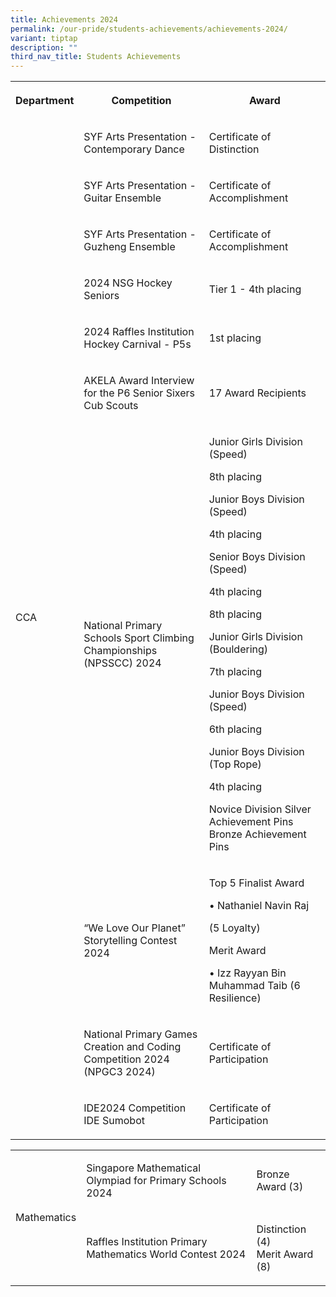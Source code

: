 ```yaml
---
title: Achievements 2024
permalink: /our-pride/students-achievements/achievements-2024/
variant: tiptap
description: ""
third_nav_title: Students Achievements
---
```

<table style="minWidth: 75px">
<colgroup>
<col>
<col>
<col>
</colgroup>
<tbody>
<tr>
<th rowspan="1" colspan="1">
<p><strong>Department</strong>
</p>
</th>
<th rowspan="1" colspan="1">
<p><strong>Competition</strong>
</p>
</th>
<th rowspan="1" colspan="1">
<p><strong>Award</strong>
</p>
</th>
</tr>
<tr>
<td rowspan="10" colspan="1">
<p>CCA</p>
<p>
<br>
</p>
</td>
<td rowspan="1" colspan="1">
<p>SYF Arts Presentation - Contemporary Dance</p>
</td>
<td rowspan="1" colspan="1">
<p>Certificate of Distinction</p>
</td>
</tr>
<tr>
<td rowspan="1" colspan="1">
<p>SYF Arts Presentation - Guitar Ensemble</p>
</td>
<td rowspan="1" colspan="1">
<p>Certificate of Accomplishment</p>
</td>
</tr>
<tr>
<td rowspan="1" colspan="1">
<p>SYF Arts Presentation - Guzheng Ensemble</p>
</td>
<td rowspan="1" colspan="1">
<p>Certificate of Accomplishment</p>
</td>
</tr>
<tr>
<td rowspan="1" colspan="1">
<p>2024 NSG Hockey Seniors</p>
</td>
<td rowspan="1" colspan="1">
<p>Tier 1 - 4th placing</p>
</td>
</tr>
<tr>
<td rowspan="1" colspan="1">
<p>2024 Raffles Institution Hockey Carnival - P5s</p>
</td>
<td rowspan="1" colspan="1">
<p>1st placing</p>
</td>
</tr>
<tr>
<td rowspan="1" colspan="1">
<p>AKELA Award Interview for the P6 Senior Sixers Cub Scouts</p>
</td>
<td rowspan="1" colspan="1">
<p>17 Award Recipients</p>
</td>
</tr>
<tr>
<td rowspan="1" colspan="1">
<p>National Primary Schools Sport Climbing Championships (NPSSCC) 2024</p>
</td>
<td rowspan="1" colspan="1">
<p>Junior Girls Division (Speed)</p>
<p>8th placing</p>
<p>Junior Boys Division (Speed)</p>
<p>4th placing</p>
<p>Senior Boys Division (Speed)</p>
<p>4th placing</p>
<p>8th placing</p>
<p>Junior Girls Division (Bouldering)</p>
<p>7th placing</p>
<p>Junior Boys Division (Speed)</p>
<p>6th placing</p>
<p>Junior Boys Division (Top Rope)</p>
<p>4th placing</p>
<p>Novice Division Silver Achievement Pins Bronze Achievement Pins</p>
</td>
</tr>
<tr>
<td rowspan="1" colspan="1">
<p>“We Love Our Planet” Storytelling Contest 2024</p>
</td>
<td rowspan="1" colspan="1">
<p>Top 5 Finalist Award</p>
<p>• Nathaniel Navin Raj</p>
<p>(5 Loyalty)</p>
<p>Merit Award</p>
<p>• Izz Rayyan Bin Muhammad Taib (6 Resilience)</p>
</td>
</tr>
<tr>
<td rowspan="1" colspan="1">
<p>National Primary Games Creation and Coding Competition 2024 (NPGC3 2024)</p>
</td>
<td rowspan="1" colspan="1">
<p>Certificate of Participation</p>
</td>
</tr>
<tr>
<td rowspan="1" colspan="1">
<p>IDE2024 Competition IDE Sumobot</p>
</td>
<td rowspan="1" colspan="1">
<p>Certificate of Participation</p>
</td>
</tr>
</tbody>
</table>
<table style="minWidth: 75px">
<colgroup>
<col>
<col>
<col>
</colgroup>
<tbody>
<tr>
<td rowspan="2" colspan="1">
<p>Mathematics</p>
</td>
<td rowspan="1" colspan="1">
<p>Singapore Mathematical Olympiad for Primary Schools 2024</p>
</td>
<td rowspan="1" colspan="1">
<p>Bronze Award (3)</p>
</td>
</tr>
<tr>
<td rowspan="1" colspan="1">
<p>Raffles Institution Primary Mathematics World Contest 2024</p>
</td>
<td rowspan="1" colspan="1">
<p>Distinction (4)
<br>Merit Award (8)</p>
</td>
</tr>
</tbody>
</table>
<p></p>